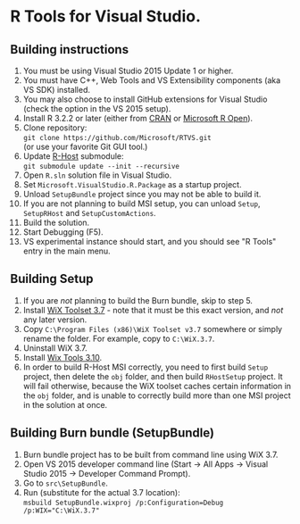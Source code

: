 # R Tools for Visual Studio.

## Building instructions

1. You must be using Visual Studio 2015 Update 1 or higher.
1. You must have C++, Web Tools and VS Extensibility components (aka VS SDK) installed.
1. You may also choose to install GitHub extensions for Visual Studio (check the option in the VS 2015 setup).
1. Install R 3.2.2 or later (either from [CRAN](https://cran.r-project.org/bin/windows/) or [Microsoft R Open](https://mran.revolutionanalytics.com/open/)).
1. Clone repository:  
`git clone https://github.com/Microsoft/RTVS.git`  
(or use your favorite Git GUI tool.)
1. Update [R-Host](https://github.com/Microsoft/R-Host) submodule:  
`git submodule update --init --recursive`
1. Open `R.sln` solution file in Visual Studio.
1. Set `Microsoft.VisualStudio.R.Package` as a startup project.
1. Unload `SetupBundle` project since you may not be able to build it.
1. If you are not planning to build MSI setup, you can unload `Setup`, `SetupRHost` and `SetupCustomActions`.
1. Build the solution.
1. Start Debugging (F5).
1. VS experimental instance should start, and you should see "R Tools" entry in the main menu.

## Building Setup

1. If you are _not_ planning to build the Burn bundle, skip to step 5.
1. Install [WiX Toolset 3.7](https://wix.codeplex.com/releases/view/99514) - note that it must be this exact version, and _not_ any later version.
1. Copy `C:\Program Files (x86)\WiX Toolset v3.7` somewhere or simply rename the folder. For example, copy to `C:\WiX.3.7`.
1. Uninstall WiX 3.7.
1. Install [Wix Tools 3.10](https://wix.codeplex.com/releases/view/617257).
1. In order to build R-Host MSI correctly, you need to first build `Setup` project, then delete the `obj` folder, and then build `RHostSetup` project. 
   It will fail otherwise, because the WiX toolset caches certain information in the `obj` folder, and is unable to correctly
   build more than one MSI project in the solution at once.

## Building Burn bundle (SetupBundle)

1. Burn bundle project has to be built from command line using WiX 3.7.
1. Open VS 2015 developer command line (Start -> All Apps -> Visual Studio 2015 -> Developer Command Prompt).
1. Go to `src\SetupBundle`.
1. Run (substitute for the actual 3.7 location):  
`msbuild SetupBundle.wixproj /p:Configuration=Debug /p:WIX="C:\WiX.3.7"`
